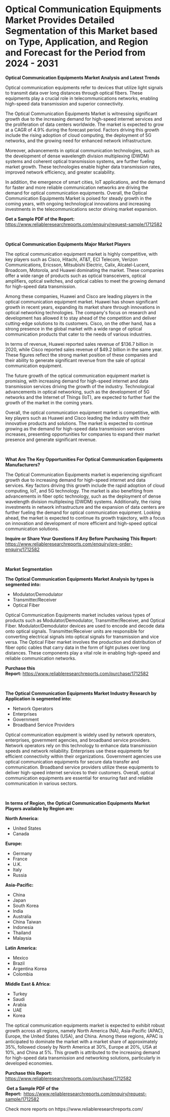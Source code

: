 <p><h1>Optical Communication Equipments Market Provides Detailed Segmentation of this Market based on Type, Application, and Region and Forecast for the Period from 2024 - 2031</h1></p><p><strong>Optical Communication Equipments Market Analysis and Latest Trends</strong></p>
<p><p>Optical communication equipments refer to devices that utilize light signals to transmit data over long distances through optical fibers. These equipments play a crucial role in telecommunications networks, enabling high-speed data transmission and superior connectivity.</p><p>The Optical Communication Equipments Market is witnessing significant growth due to the increasing demand for high-speed internet services and the proliferation of data centers worldwide. The market is expected to grow at a CAGR of 4.9% during the forecast period. Factors driving this growth include the rising adoption of cloud computing, the deployment of 5G networks, and the growing need for enhanced network infrastructure.</p><p>Moreover, advancements in optical communication technologies, such as the development of dense wavelength division multiplexing (DWDM) systems and coherent optical transmission systems, are further fueling market growth. These technologies enable higher data transmission rates, improved network efficiency, and greater scalability.</p><p>In addition, the emergence of smart cities, IoT applications, and the demand for faster and more reliable communication networks are driving the demand for optical communication equipments. Overall, the Optical Communication Equipments Market is poised for steady growth in the coming years, with ongoing technological innovations and increasing investments in the telecommunications sector driving market expansion.</p></p>
<p><strong>Get a Sample PDF of the Report:&nbsp;</strong> <a href="https://www.reliableresearchreports.com/enquiry/request-sample/1712582">https://www.reliableresearchreports.com/enquiry/request-sample/1712582</a></p>
<p>&nbsp;</p>
<p><strong>Optical Communication Equipments Major Market Players</strong></p>
<p><p>The optical communication equipment market is highly competitive, with key players such as Cisco, Hitachi, AT&T, ECI Telecom, Verizon Communications, Ericsson, Mitsubishi Electric, Calix, Alcatel-Lucent, Broadcom, Motorola, and Huawei dominating the market. These companies offer a wide range of products such as optical transceivers, optical amplifiers, optical switches, and optical cables to meet the growing demand for high-speed data transmission.</p><p>Among these companies, Huawei and Cisco are leading players in the optical communication equipment market. Huawei has shown significant growth in recent years, expanding its market share through innovations in optical networking technologies. The company's focus on research and development has allowed it to stay ahead of the competition and deliver cutting-edge solutions to its customers. Cisco, on the other hand, has a strong presence in the global market with a wide range of optical communication products that cater to the needs of various industries.</p><p>In terms of revenue, Huawei reported sales revenue of $136.7 billion in 2020, while Cisco reported sales revenue of $49.2 billion in the same year. These figures reflect the strong market position of these companies and their ability to generate significant revenue from the sale of optical communication equipment.</p><p>The future growth of the optical communication equipment market is promising, with increasing demand for high-speed internet and data transmission services driving the growth of the industry. Technological advancements in optical networking, such as the development of 5G networks and the Internet of Things (IoT), are expected to further fuel the growth of the market in the coming years.</p><p>Overall, the optical communication equipment market is competitive, with key players such as Huawei and Cisco leading the industry with their innovative products and solutions. The market is expected to continue growing as the demand for high-speed data transmission services increases, presenting opportunities for companies to expand their market presence and generate significant revenue.</p></p>
<p>&nbsp;</p>
<p><strong>What Are The Key Opportunities For Optical Communication Equipments Manufacturers?</strong></p>
<p><p>The Optical Communication Equipments market is experiencing significant growth due to increasing demand for high-speed internet and data services. Key factors driving this growth include the rapid adoption of cloud computing, IoT, and 5G technology. The market is also benefiting from advancements in fiber optic technology, such as the deployment of dense wavelength division multiplexing (DWDM) systems. Additionally, the rising investments in network infrastructure and the expansion of data centers are further fueling the demand for optical communication equipment. Looking ahead, the market is expected to continue its growth trajectory, with a focus on innovation and development of more efficient and high-speed optical communication solutions.</p></p>
<p><strong>Inquire or Share Your Questions If Any Before Purchasing This Report:</strong> <a href="https://www.reliableresearchreports.com/enquiry/pre-order-enquiry/1712582">https://www.reliableresearchreports.com/enquiry/pre-order-enquiry/1712582</a></p>
<p>&nbsp;</p>
<p><strong>Market Segmentation</strong></p>
<p><strong>The Optical Communication Equipments Market Analysis by types is segmented into:</strong></p>
<p><ul><li>Modulator/Demodulator</li><li>Transmitter/Receiver</li><li>Optical Fiber</li></ul></p>
<p><p>Optical Communication Equipments market includes various types of products such as Modulator/Demodulator, Transmitter/Receiver, and Optical Fiber. Modulator/Demodulator devices are used to encode and decode data onto optical signals. Transmitter/Receiver units are responsible for converting electrical signals into optical signals for transmission and vice versa. The Optical Fiber market involves the production and distribution of fiber optic cables that carry data in the form of light pulses over long distances. These components play a vital role in enabling high-speed and reliable communication networks.</p></p>
<p><strong>Purchase this Report:&nbsp;</strong><a href="https://www.reliableresearchreports.com/purchase/1712582">https://www.reliableresearchreports.com/purchase/1712582</a></p>
<p>&nbsp;</p>
<p><strong>The Optical Communication Equipments Market Industry Research by Application is segmented into:</strong></p>
<p><ul><li>Network Operators</li><li>Enterprises</li><li>Government</li><li>Broadband Service Providers</li></ul></p>
<p><p>Optical communication equipment is widely used by network operators, enterprises, government agencies, and broadband service providers. Network operators rely on this technology to enhance data transmission speeds and network reliability. Enterprises use these equipments for efficient connectivity within their organizations. Government agencies use optical communication equipments for secure data transfer and communication. Broadband service providers utilize these equipments to deliver high-speed internet services to their customers. Overall, optical communication equipments are essential for ensuring fast and reliable communication in various sectors.</p></p>
<p>&nbsp;</p>
<p><strong>In terms of Region, the Optical Communication Equipments Market Players available by Region are:</strong></p>
<p>
    <p> <strong> North America: </strong>
        <ul>
            <li>United States</li>
            <li>Canada</li>
        </ul>
        </p> 
    <p> <strong> Europe: </strong>
        <ul>
            <li>Germany</li>
            <li>France</li>
            <li>U.K.</li>
            <li>Italy</li>
            <li>Russia</li>
        </ul>
        </p> 
    <p> <strong> Asia-Pacific: </strong>
        <ul>
            <li>China</li>
            <li>Japan</li>
            <li>South Korea</li>
            <li>India</li>
            <li>Australia</li>
            <li>China Taiwan</li>
            <li>Indonesia</li>
            <li>Thailand</li>
            <li>Malaysia</li>
        </ul>
        </p> 
    <p> <strong> Latin America: </strong>
        <ul>
            <li>Mexico</li>
            <li>Brazil</li>
            <li>Argentina Korea</li>
            <li>Colombia</li>
        </ul>
        </p> 
    <p> <strong> Middle East & Africa: </strong>
        <ul>
            <li>Turkey</li>
            <li>Saudi</li>
            <li>Arabia</li>
            <li>UAE</li>
            <li>Korea</li>
        </ul>
    </p>
    </p>
<p><p>The optical communication equipments market is expected to exhibit robust growth across all regions, namely North America (NA), Asia-Pacific (APAC), Europe, the United States (USA), and China. Among these regions, APAC is anticipated to dominate the market with a market share of approximately 35%, followed closely by North America at 30%, Europe at 20%, USA at 10%, and China at 5%. This growth is attributed to the increasing demand for high-speed data transmission and networking solutions, particularly in developed economies.</p></p>
<p><strong>Purchase this Report: </strong><a href="https://www.reliableresearchreports.com/purchase/1712582">https://www.reliableresearchreports.com/purchase/1712582</a></p>
<p>&nbsp;<strong>Get a Sample PDF of the Report:&nbsp;&nbsp;</strong><a href="https://www.reliableresearchreports.com/enquiry/request-sample/1712582">https://www.reliableresearchreports.com/enquiry/request-sample/1712582</a></p>
<p><strong></strong></p>
<p>Check more reports on https://www.reliableresearchreports.com/</p>
